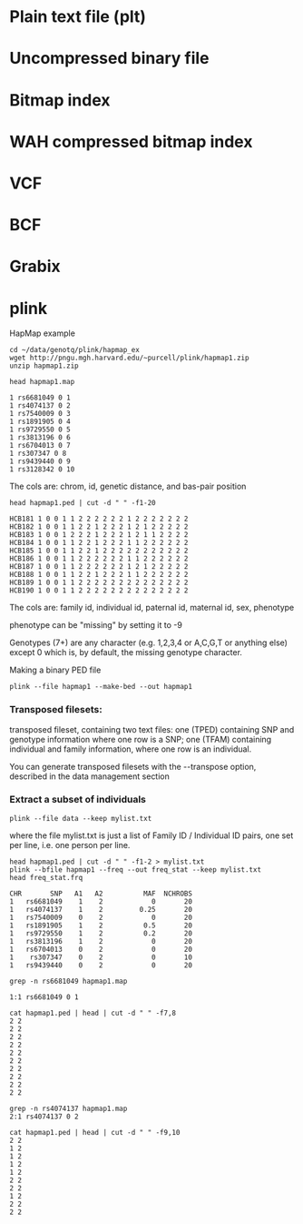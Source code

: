 # Plain text file (plt)

# Uncompressed binary file

# Bitmap index

# WAH compressed bitmap index

# VCF

# BCF

# Grabix

# plink

HapMap example

    cd ~/data/genotq/plink/hapmap_ex
    wget http://pngu.mgh.harvard.edu/~purcell/plink/hapmap1.zip
    unzip hapmap1.zip

    head hapmap1.map

    1 rs6681049 0 1
    1 rs4074137 0 2
    1 rs7540009 0 3
    1 rs1891905 0 4
    1 rs9729550 0 5
    1 rs3813196 0 6
    1 rs6704013 0 7
    1 rs307347 0 8
    1 rs9439440 0 9
    1 rs3128342 0 10 

The cols are: chrom, id, genetic distance, and bas-pair position

    head hapmap1.ped | cut -d " " -f1-20

    HCB181 1 0 0 1 1 2 2 2 2 2 2 1 2 2 2 2 2 2 2
    HCB182 1 0 0 1 1 2 2 1 2 2 2 1 2 1 2 2 2 2 2
    HCB183 1 0 0 1 2 2 2 1 2 2 2 1 2 1 1 2 2 2 2
    HCB184 1 0 0 1 1 2 2 1 2 2 2 1 1 2 2 2 2 2 2
    HCB185 1 0 0 1 1 2 2 1 2 2 2 2 2 2 2 2 2 2 2
    HCB186 1 0 0 1 1 2 2 2 2 2 2 1 1 2 2 2 2 2 2
    HCB187 1 0 0 1 1 2 2 2 2 2 2 1 2 1 2 2 2 2 2
    HCB188 1 0 0 1 1 2 2 1 2 2 2 1 1 2 2 2 2 2 2
    HCB189 1 0 0 1 1 2 2 2 2 2 2 2 2 2 2 2 2 2 2
    HCB190 1 0 0 1 1 2 2 2 2 2 2 2 2 2 2 2 2 2 2

The cols are: family id, individual id, paternal id, maternal id, sex,
phenotype

phenotype can be "missing" by setting it to -9

Genotypes (7+) are any character (e.g. 1,2,3,4 or A,C,G,T or anything else) except 0 which is, by default, the missing genotype character.

Making a binary PED file

    plink --file hapmap1 --make-bed --out hapmap1

### Transposed filesets:

transposed fileset, containing two text files: one (TPED)
containing SNP and genotype information where one row is a SNP; one (TFAM)
containing individual and family information, where one row is an individual.

You can generate transposed filesets with the --transpose option, described in
the data management section


### Extract a subset of individuals

    plink --file data --keep mylist.txt

where the file mylist.txt is just a list of Family ID / Individual ID pairs,
one set per line, i.e. one person per line. 

    head hapmap1.ped | cut -d " " -f1-2 > mylist.txt
    plink --bfile hapmap1 --freq --out freq_stat --keep mylist.txt
    head freq_stat.frq

    CHR       SNP   A1   A2          MAF  NCHROBS
    1   rs6681049    1    2            0       20
    1   rs4074137    1    2         0.25       20
    1   rs7540009    0    2            0       20
    1   rs1891905    1    2          0.5       20
    1   rs9729550    1    2          0.2       20
    1   rs3813196    1    2            0       20
    1   rs6704013    0    2            0       20
    1    rs307347    0    2            0       10
    1   rs9439440    0    2            0       20

    grep -n rs6681049 hapmap1.map

    1:1 rs6681049 0 1

    cat hapmap1.ped | head | cut -d " " -f7,8
    2 2
    2 2
    2 2
    2 2
    2 2
    2 2
    2 2
    2 2
    2 2
    2 2

    grep -n rs4074137 hapmap1.map
    2:1 rs4074137 0 2

    cat hapmap1.ped | head | cut -d " " -f9,10
    2 2
    1 2
    1 2
    1 2
    1 2
    2 2
    2 2
    1 2
    2 2
    2 2
